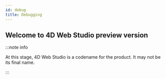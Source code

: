 ```yaml
---
id: debug
title: Debugging
---
```


## Welcome to 4D Web Studio preview version

:::note info

 At this stage, 4D Web Studio is a codename for the product. It may not be its final name.

:::